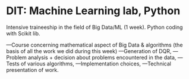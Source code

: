# DIT: Machine Learning lab, Python
Intensive traineeship in the field of Big Data/ML (1 week). Python coding with Scikit lib.

—Course concerning mathematical aspect of Big Data & algorithms (the basis of all the work we did during this week)
—Generation of DQR,
—Problem analysis + decision about problems encountered in the data,
—Tests of various algorithms,
—Implementation choices,
—Technical presentation of work.
